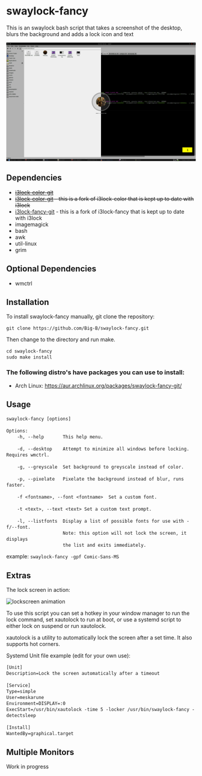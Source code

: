 swaylock-fancy
============

This is an swaylock bash script that takes a screenshot of the desktop, blurs the background and adds a lock icon and text

![screen shot of lockscreen](https://raw.githubusercontent.com/meskarune/i3lock-fancy/master/screenshot.png)

Dependencies
------------
* <s>[i3lock-color-git](https://github.com/eBrnd/i3lock-color)</s>
* <s>[i3lock-color-git](https://github.com/PandorasFox/i3lock-color) - this is a fork of i3lock-color that is kept up to date with i3lock</s>
* [i3lock-fancy-git](https://github.com/meskarune/i3lock-fancy) - this is a fork of i3lock-fancy that is kept up to date with i3lock
* imagemagick
* bash
* awk
* util-linux
* grim

Optional Dependencies
---------------------
* wmctrl

Installation
------------

To install swaylock-fancy manually, git clone the repository:

    git clone https://github.com/Big-B/swaylock-fancy.git

Then change to the directory and run make.

    cd swaylock-fancy
    sudo make install

### The following distro's have packages you can use to install:
* Arch Linux: https://aur.archlinux.org/packages/swaylock-fancy-git/

Usage
-----

    swaylock-fancy [options]

    Options:
        -h, --help       This help menu.

        -d, --desktop    Attempt to minimize all windows before locking. Requires wmctrl.

        -g, --greyscale  Set background to greyscale instead of color.

        -p, --pixelate   Pixelate the background instead of blur, runs faster.

        -f <fontname>, --font <fontname>  Set a custom font.

        -t <text>, --text <text> Set a custom text prompt.

        -l, --listfonts  Display a list of possible fonts for use with -f/--font.
                         Note: this option will not lock the screen, it displays
                         the list and exits immediately.

example: ```swaylock-fancy -gpf Comic-Sans-MS```

Extras
------

The lock screen in action:

![lockscreen animation](https://raw.githubusercontent.com/meskarune/i3lock-fancy/master/action.gif)

To use this script you can set a hotkey in your window manager to run the lock command,
set xautolock to run at boot, or use a systemd script to either lock on suspend or run xautolock.

xautolock is a utility to automatically lock the screen after a set time. It also
supports hot corners.

Systemd Unit file example (edit for your own use):

    [Unit]
    Description=Lock the screen automatically after a timeout

    [Service]
    Type=simple
    User=meskarune
    Environment=DISPLAY=:0
    ExecStart=/usr/bin/xautolock -time 5 -locker /usr/bin/swaylock-fancy -detectsleep

    [Install]
    WantedBy=graphical.target

Multiple Monitors
-----------------
Work in progress
